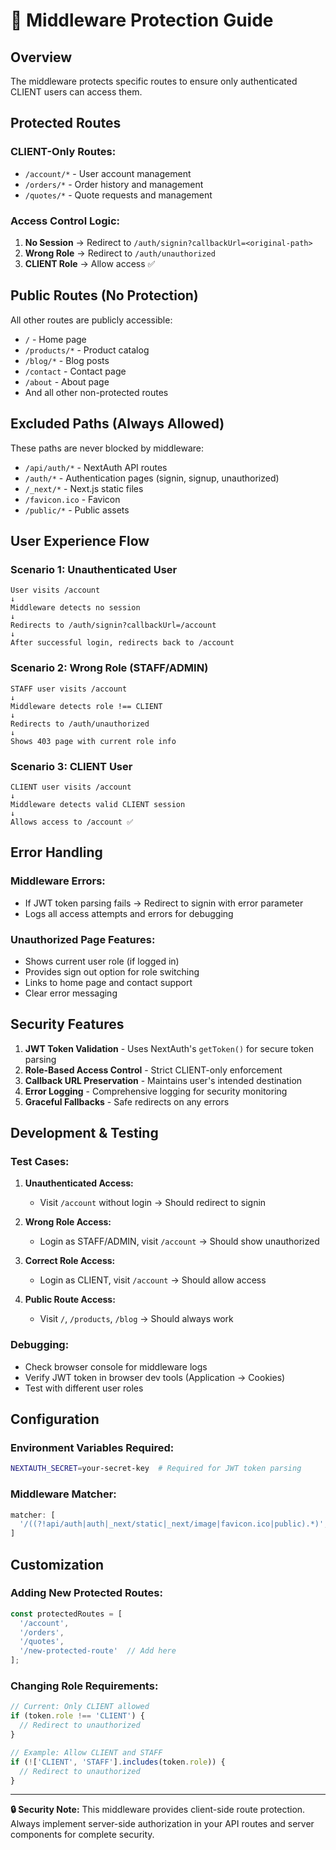 # 🔐 Middleware Protection Guide

## **Overview**

The middleware protects specific routes to ensure only authenticated CLIENT users can access them.

## **Protected Routes**

### **CLIENT-Only Routes:**
- `/account/*` - User account management
- `/orders/*` - Order history and management  
- `/quotes/*` - Quote requests and management

### **Access Control Logic:**
1. **No Session** → Redirect to `/auth/signin?callbackUrl=<original-path>`
2. **Wrong Role** → Redirect to `/auth/unauthorized`
3. **CLIENT Role** → Allow access ✅

## **Public Routes (No Protection)**

All other routes are publicly accessible:
- `/` - Home page
- `/products/*` - Product catalog
- `/blog/*` - Blog posts
- `/contact` - Contact page
- `/about` - About page
- And all other non-protected routes

## **Excluded Paths (Always Allowed)**

These paths are never blocked by middleware:
- `/api/auth/*` - NextAuth API routes
- `/auth/*` - Authentication pages (signin, signup, unauthorized)
- `/_next/*` - Next.js static files
- `/favicon.ico` - Favicon
- `/public/*` - Public assets

## **User Experience Flow**

### **Scenario 1: Unauthenticated User**
```
User visits /account
↓
Middleware detects no session
↓
Redirects to /auth/signin?callbackUrl=/account
↓
After successful login, redirects back to /account
```

### **Scenario 2: Wrong Role (STAFF/ADMIN)**
```
STAFF user visits /account
↓
Middleware detects role !== CLIENT
↓
Redirects to /auth/unauthorized
↓
Shows 403 page with current role info
```

### **Scenario 3: CLIENT User**
```
CLIENT user visits /account
↓
Middleware detects valid CLIENT session
↓
Allows access to /account ✅
```

## **Error Handling**

### **Middleware Errors:**
- If JWT token parsing fails → Redirect to signin with error parameter
- Logs all access attempts and errors for debugging

### **Unauthorized Page Features:**
- Shows current user role (if logged in)
- Provides sign out option for role switching
- Links to home page and contact support
- Clear error messaging

## **Security Features**

1. **JWT Token Validation** - Uses NextAuth's `getToken()` for secure token parsing
2. **Role-Based Access Control** - Strict CLIENT-only enforcement
3. **Callback URL Preservation** - Maintains user's intended destination
4. **Error Logging** - Comprehensive logging for security monitoring
5. **Graceful Fallbacks** - Safe redirects on any errors

## **Development & Testing**

### **Test Cases:**
1. **Unauthenticated Access:**
   - Visit `/account` without login → Should redirect to signin
   
2. **Wrong Role Access:**
   - Login as STAFF/ADMIN, visit `/account` → Should show unauthorized
   
3. **Correct Role Access:**
   - Login as CLIENT, visit `/account` → Should allow access
   
4. **Public Route Access:**
   - Visit `/`, `/products`, `/blog` → Should always work

### **Debugging:**
- Check browser console for middleware logs
- Verify JWT token in browser dev tools (Application → Cookies)
- Test with different user roles

## **Configuration**

### **Environment Variables Required:**
```bash
NEXTAUTH_SECRET=your-secret-key  # Required for JWT token parsing
```

### **Middleware Matcher:**
```typescript
matcher: [
  '/((?!api/auth|auth|_next/static|_next/image|favicon.ico|public).*)',
]
```

## **Customization**

### **Adding New Protected Routes:**
```typescript
const protectedRoutes = [
  '/account', 
  '/orders', 
  '/quotes',
  '/new-protected-route'  // Add here
];
```

### **Changing Role Requirements:**
```typescript
// Current: Only CLIENT allowed
if (token.role !== 'CLIENT') {
  // Redirect to unauthorized
}

// Example: Allow CLIENT and STAFF
if (!['CLIENT', 'STAFF'].includes(token.role)) {
  // Redirect to unauthorized
}
```

---

**🔒 Security Note:** This middleware provides client-side route protection. Always implement server-side authorization in your API routes and server components for complete security.
